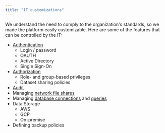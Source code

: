 ```yaml
---
title: "IT customizations"
---
```


We understand the need to comply to the organization's standards, so we made the platform easily customizable. Here are
some of the features that can be controlled by the IT:

* [Authentication](../../../../govern/access-control/access-control.md#authentication)
  * Login / password
  * OAUTH
  * Active Directory
  * Single Sign-On
* [Authorization](../../../../govern/access-control/access-control.md#authorization)
  * Role- and group-based privileges
  * Dataset sharing policies
* [Audit](../../../../govern/audit/audit.md)
* Managing [network file shares](../../../../access/files/files.md)
* Managing [database connections](../../../../access/access.md#data-connection)
  and [queries](../../../../access/access.md#data-query)
* Data Storage
  * AWS
  * GCP
  * On-premise
* Defining backup policies
